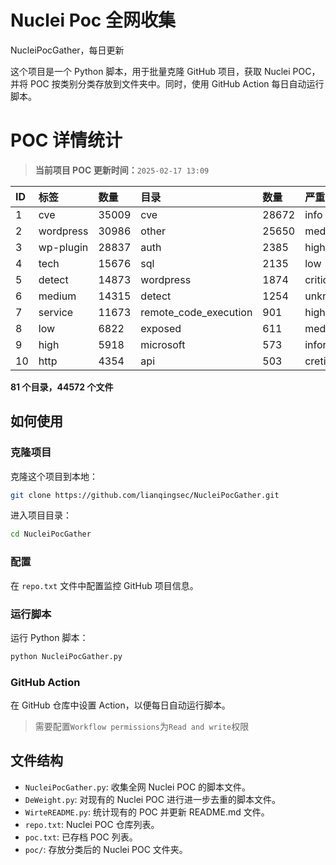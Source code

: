 # Nuclei Poc 全网收集
NucleiPocGather，每日更新

这个项目是一个 Python 脚本，用于批量克隆 GitHub 项目，获取 Nuclei POC，并将 POC 按类别分类存放到文件夹中。同时，使用 GitHub Action 每日自动运行脚本。
# POC 详情统计

> **当前项目 POC 更新时间：**`2025-02-17 13:09`

| ID | 标签      | 数量 | 目录       | 数量 | 严重性   | 数量 |
|:---| :-------- | :--- | :--------- | :--- | :------- | :--- |
| 1 | cve | 35009 | cve | 28672 | info | 21119 |
| 2 | wordpress | 30986 | other | 25650 | medium | 19857 |
| 3 | wp-plugin | 28837 | auth | 2385 | high | 12736 |
| 4 | tech | 15676 | sql | 2135 | low | 7934 |
| 5 | detect | 14873 | wordpress | 1874 | critical | 6648 |
| 6 | medium | 14315 | detect | 1254 | unknown | 73 |
| 7 | service | 11673 | remote_code_execution | 901 | hight | 16 |
| 8 | low | 6822 | exposed | 611 | meduim | 8 |
| 9 | high | 5918 | microsoft | 573 | informative | 8 |
| 10 | http | 4354 | api | 503 | cretical | 2 |

**81 个目录，44572 个文件**
## 如何使用

### 克隆项目

克隆这个项目到本地：

```bash
git clone https://github.com/lianqingsec/NucleiPocGather.git
```

进入项目目录：

```bash
cd NucleiPocGather
```

### 配置

在 `repo.txt` 文件中配置监控 GitHub 项目信息。

### 运行脚本

运行 Python 脚本：

```bash
python NucleiPocGather.py
```

### GitHub Action

在 GitHub 仓库中设置 Action，以便每日自动运行脚本。

> 需要配置`Workflow permissions`为`Read and write`权限

## 文件结构

- `NucleiPocGather.py`: 收集全网 Nuclei POC 的脚本文件。
- `DeWeight.py`: 对现有的 Nuclei POC 进行进一步去重的脚本文件。
- `WirteREADME.py`: 统计现有的 POC 并更新 README.md 文件。
- `repo.txt`: Nuclei POC 仓库列表。
- `poc.txt`: 已存档 POC 列表。
- `poc/`: 存放分类后的 Nuclei POC 文件夹。

